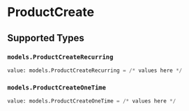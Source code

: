 # ProductCreate


## Supported Types

### `models.ProductCreateRecurring`

```python
value: models.ProductCreateRecurring = /* values here */
```

### `models.ProductCreateOneTime`

```python
value: models.ProductCreateOneTime = /* values here */
```

